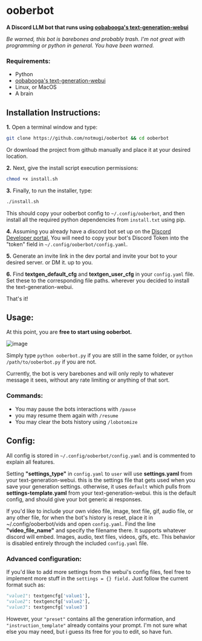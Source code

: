# ooberbot
__A Discord LLM bot that runs using [oobabooga's text-generation-webui](https://github.com/oobabooga/text-generation-webui)__

*Be warned, this bot is barebones and probably trash. I'm not great with programming or python in general. You have been warned.*

### Requirements:
- Python
- [oobabooga's text-generation-webui](https://github.com/oobabooga/text-generation-webui)
- Linux, or MacOS
- A brain
## Installation Instructions:
**1.** Open a terminal window and type:

```bash 
git clone https://github.com/notmugi/ooberbot && cd ooberbot
```
Or download the project from github manually and place it at your desired location.

 **2.** Next, give the install script execution permissions:
```bash
chmod +x install.sh
```
**3.** Finally, to run the installer, type:
```bash
./install.sh
```

This should copy your ooberbot config to `~/.config/ooberbot`, and then install all the required python dependencies from `install.txt` using pip.

**4.** Assuming you already have a discord bot set up on the [Discord Developer portal](https://discord.com/developers/applications),
You will need to copy your bot's Discord Token into the "token" field in `~/.config/ooberbot/config.yaml`. 

**5.** Generate an invite link in the dev portal and invite your bot to your desired server. or DM it. up to you.

**6.** Find **textgen_default_cfg** and **textgen_user_cfg** in your `config.yaml` file. Set these to the corresponding 
file paths. wherever you decided to install the text-generation-webui.

That's it!

## Usage:

At this point, you are **free to start using ooberbot.**

![image](https://github.com/notmugi/ooberbot/assets/12789510/bd601350-af74-4718-8d9f-517e8915b029)


Simply type `python ooberbot.py` if you are still in the same folder, or `python /path/to/ooberbot.py` if you are not.

Currently, the bot is very barebones and will only reply to whatever message it sees, without any rate limiting or anything of that sort.

### Commands:
- You may pause the bots interactions with `/pause`
- you may resume them again with `/resume`
- You may clear the bots history using `/lobotomize`

## Config:

All config is stored in `~/.config/ooberbot/config.yaml` and is commented to explain all features.

Setting **"settings_type"** in `config.yaml` to `user` will use **settings.yaml** from your text-generation-webui. this is the settings file that gets used when you save your generation settings.
otherwise, it uses `default` which pulls from **settings-template.yaml** from your text-generation-webui. this is the default config, and should give your bot generic ai responses.

If you'd like to include your own video file, image, text file, gif, audio file, or any other file, for when the bot's history is reset, place it in ~/.config/ooberbot/vids and open `config.yaml`.
Find the line **"video_file_name"** and specify the filename there.
It supports whatever discord will embed. Images, audio, text files, videos, gifs, etc.  This behavior is disabled entirely through the included `config.yaml` file.

### Advanced configuration: 
If you'd like to add more settings from the webui's config files, feel free to implement more stuff in the `settings = {} field.` Just follow the current format such as: 
```python
"value1": textgencfg['value1'],
"value2": textgencfg['value2'],
"value3": textgencfg['value3']
```
However, your `"preset"` contains all the generation information, and `"instruction_template"` already contains your prompt. I'm not 
sure what else you may need, but i guess its free for you to edit, so have fun.
